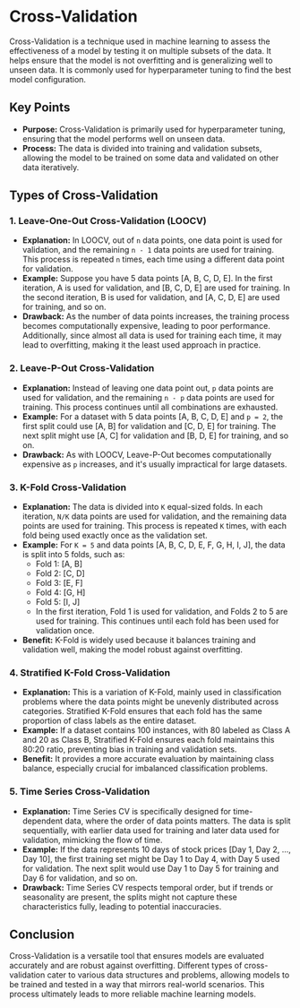 # Cross-Validation

Cross-Validation is a technique used in machine learning to assess the effectiveness of a model by testing it on multiple subsets of the data. It helps ensure that the model is not overfitting and is generalizing well to unseen data. It is commonly used for hyperparameter tuning to find the best model configuration.

## Key Points
- **Purpose:** Cross-Validation is primarily used for hyperparameter tuning, ensuring that the model performs well on unseen data.
- **Process:** The data is divided into training and validation subsets, allowing the model to be trained on some data and validated on other data iteratively.

## Types of Cross-Validation

### 1. Leave-One-Out Cross-Validation (LOOCV)
- **Explanation:** In LOOCV, out of `n` data points, one data point is used for validation, and the remaining `n - 1` data points are used for training. This process is repeated `n` times, each time using a different data point for validation.
- **Example:** Suppose you have 5 data points [A, B, C, D, E]. In the first iteration, A is used for validation, and [B, C, D, E] are used for training. In the second iteration, B is used for validation, and [A, C, D, E] are used for training, and so on.
- **Drawback:** As the number of data points increases, the training process becomes computationally expensive, leading to poor performance. Additionally, since almost all data is used for training each time, it may lead to overfitting, making it the least used approach in practice.

### 2. Leave-P-Out Cross-Validation
- **Explanation:** Instead of leaving one data point out, `p` data points are used for validation, and the remaining `n - p` data points are used for training. This process continues until all combinations are exhausted.
- **Example:** For a dataset with 5 data points [A, B, C, D, E] and `p = 2`, the first split could use [A, B] for validation and [C, D, E] for training. The next split might use [A, C] for validation and [B, D, E] for training, and so on.
- **Drawback:** As with LOOCV, Leave-P-Out becomes computationally expensive as `p` increases, and it's usually impractical for large datasets.

### 3. K-Fold Cross-Validation
- **Explanation:** The data is divided into `K` equal-sized folds. In each iteration, `N/K` data points are used for validation, and the remaining data points are used for training. This process is repeated `K` times, with each fold being used exactly once as the validation set.
- **Example:** For `K = 5` and data points [A, B, C, D, E, F, G, H, I, J], the data is split into 5 folds, such as:
  - Fold 1: [A, B]
  - Fold 2: [C, D]
  - Fold 3: [E, F]
  - Fold 4: [G, H]
  - Fold 5: [I, J]
  - In the first iteration, Fold 1 is used for validation, and Folds 2 to 5 are used for training. This continues until each fold has been used for validation once.
- **Benefit:** K-Fold is widely used because it balances training and validation well, making the model robust against overfitting.

### 4. Stratified K-Fold Cross-Validation
- **Explanation:** This is a variation of K-Fold, mainly used in classification problems where the data points might be unevenly distributed across categories. Stratified K-Fold ensures that each fold has the same proportion of class labels as the entire dataset.
- **Example:** If a dataset contains 100 instances, with 80 labeled as Class A and 20 as Class B, Stratified K-Fold ensures each fold maintains this 80:20 ratio, preventing bias in training and validation sets.
- **Benefit:** It provides a more accurate evaluation by maintaining class balance, especially crucial for imbalanced classification problems.

### 5. Time Series Cross-Validation
- **Explanation:** Time Series CV is specifically designed for time-dependent data, where the order of data points matters. The data is split sequentially, with earlier data used for training and later data used for validation, mimicking the flow of time.
- **Example:** If the data represents 10 days of stock prices [Day 1, Day 2, ..., Day 10], the first training set might be Day 1 to Day 4, with Day 5 used for validation. The next split would use Day 1 to Day 5 for training and Day 6 for validation, and so on.
- **Drawback:** Time Series CV respects temporal order, but if trends or seasonality are present, the splits might not capture these characteristics fully, leading to potential inaccuracies.

## Conclusion
Cross-Validation is a versatile tool that ensures models are evaluated accurately and are robust against overfitting. Different types of cross-validation cater to various data structures and problems, allowing models to be trained and tested in a way that mirrors real-world scenarios. This process ultimately leads to more reliable machine learning models.
